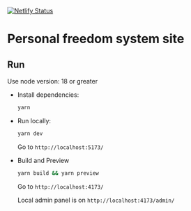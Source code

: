 [![Netlify Status](https://api.netlify.com/api/v1/badges/3e0c4b4e-4fab-419a-a5ff-8a4e860e9f18/deploy-status)](https://app.netlify.com/sites/p-libereco/deploys)

# Personal freedom system site

## Run

Use node version: 18 or greater

- Install dependencies:

  ```bash
  yarn
  ```

- Run locally:

  ```bash
  yarn dev
  ```

  Go to `http://localhost:5173/`

- Build and Preview

  ```bash
  yarn build && yarn preview
  ```

  Go to `http://localhost:4173/`

  Local admin panel is on `http://localhost:4173/admin/`
